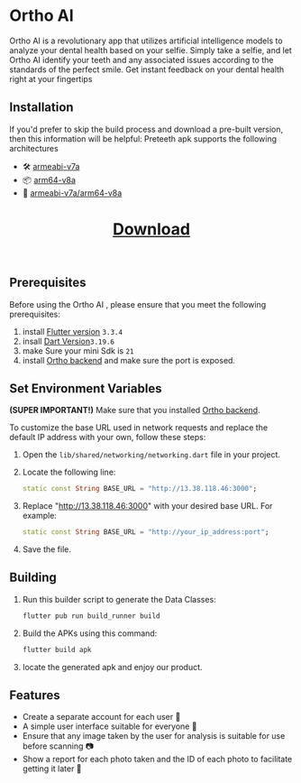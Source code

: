 # Ortho AI

Ortho AI is a revolutionary app that utilizes artificial intelligence models to analyze your dental health based on your selfie. Simply take a selfie, and let Ortho AI identify your teeth and any associated issues according to the standards of the perfect smile. Get instant feedback on your dental health right at your fingertips

## Installation
If you'd prefer to skip the build process and download a pre-built version, then this information will be helpful: Preteeth apk supports the following architectures

- 🛠 [armeabi-v7a](https://github.com/Abdelrhman-M98/ortho_project/releases/latest/download/app-armeabi-v7a-release.apk)
- 📦 [arm64-v8a](https://github.com/Abdelrhman-M98/ortho_project/releases/latest/download/app-arm64-v8a-release.apk)
- 🐳 [armeabi-v7a/arm64-v8a](https://github.com/Abdelrhman-M98/ortho_project/releases/latest/download/app-release.apk)

<div align="center">

  # [Download](https://github.com/Abdelrhman-M98/ortho_project/releases/latest/download/app-release.apk)
  <br />
</div>

## Prerequisites

Before using the Ortho AI , please ensure that you meet the following prerequisites:

1. install [Flutter version](https://docs.flutter.dev/release/archive?tab=windows) `3.3.4`
2. insall [Dart Version](https://dart.dev/get-dart)`3.19.6`
3. make Sure your mini Sdk is `21`
4. install [Ortho backend](https://github.com/9init/ortho-backend?tab=readme-ov-file) and make sure the port is exposed.

## Set Environment Variables
**(SUPER IMPORTANT!)** Make sure that you installed [Ortho backend](https://github.com/9init/ortho-backend?tab=readme-ov-file). 

To customize the base URL used in network requests and replace the default IP address with your own, follow these steps:

1. Open the `lib/shared/networking/networking.dart` file in your project.

2. Locate the following line:
   ```dart
   static const String BASE_URL = "http://13.38.118.46:3000";
   ```
3. Replace "http://13.38.118.46:3000" with your desired base URL. For example:
    ```dart
    static const String BASE_URL = "http://your_ip_address:port";
    ```
3. Save the file.

## Building
1. Run this builder script to generate the Data Classes:
    ```bash
    flutter pub run build_runner build
    ```
2. Build the APKs using this command:
    ```bash
    flutter build apk
    ```
3. locate the generated apk and enjoy our product.

## Features

- Create a separate account for each user 👥
- A simple user interface suitable for everyone 📱 
- Ensure that any image taken by the user for analysis is suitable for use before scanning 📷
- Show a report for each photo taken and the ID of each photo to facilitate getting it later 🔢
